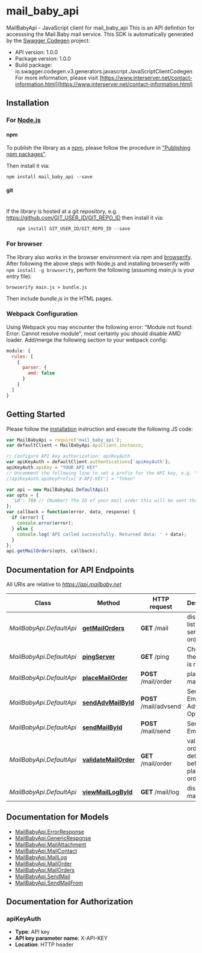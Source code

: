 # mail_baby_api

MailBabyApi - JavaScript client for mail_baby_api
This is an API defintion for accesssing the Mail.Baby mail service.
This SDK is automatically generated by the [Swagger Codegen](https://github.com/swagger-api/swagger-codegen) project:

- API version: 1.0.0
- Package version: 1.0.0
- Build package: io.swagger.codegen.v3.generators.javascript.JavaScriptClientCodegen
For more information, please visit [https://www.interserver.net/contact-information.html](https://www.interserver.net/contact-information.html)

## Installation

### For [Node.js](https://nodejs.org/)

#### npm

To publish the library as a [npm](https://www.npmjs.com/),
please follow the procedure in ["Publishing npm packages"](https://docs.npmjs.com/getting-started/publishing-npm-packages).

Then install it via:

```shell
npm install mail_baby_api --save
```

#### git
#
If the library is hosted at a git repository, e.g.
https://github.com/GIT_USER_ID/GIT_REPO_ID
then install it via:

```shell
    npm install GIT_USER_ID/GIT_REPO_ID --save
```

### For browser

The library also works in the browser environment via npm and [browserify](http://browserify.org/). After following
the above steps with Node.js and installing browserify with `npm install -g browserify`,
perform the following (assuming *main.js* is your entry file):

```shell
browserify main.js > bundle.js
```

Then include *bundle.js* in the HTML pages.

### Webpack Configuration

Using Webpack you may encounter the following error: "Module not found: Error:
Cannot resolve module", most certainly you should disable AMD loader. Add/merge
the following section to your webpack config:

```javascript
module: {
  rules: [
    {
      parser: {
        amd: false
      }
    }
  ]
}
```

## Getting Started

Please follow the [installation](#installation) instruction and execute the following JS code:

```javascript
var MailBabyApi = require('mail_baby_api');
var defaultClient = MailBabyApi.ApiClient.instance;

// Configure API key authorization: apiKeyAuth
var apiKeyAuth = defaultClient.authentications['apiKeyAuth'];
apiKeyAuth.apiKey = "YOUR API KEY"
// Uncomment the following line to set a prefix for the API key, e.g. "Token" (defaults to null)
//apiKeyAuth.apiKeyPrefix['X-API-KEY'] = "Token"

var api = new MailBabyApi.DefaultApi()
var opts = { 
  'id': 789 // {Number} The ID of your mail order this will be sent through.
};
var callback = function(error, data, response) {
  if (error) {
    console.error(error);
  } else {
    console.log('API called successfully. Returned data: ' + data);
  }
};
api.getMailOrders(opts, callback);
```

## Documentation for API Endpoints

All URIs are relative to *https://api.mailbaby.net*

Class | Method | HTTP request | Description
------------ | ------------- | ------------- | -------------
*MailBabyApi.DefaultApi* | [**getMailOrders**](docs/DefaultApi.md#getMailOrders) | **GET** /mail | displays a list of mail service orders
*MailBabyApi.DefaultApi* | [**pingServer**](docs/DefaultApi.md#pingServer) | **GET** /ping | Checks if the server is running
*MailBabyApi.DefaultApi* | [**placeMailOrder**](docs/DefaultApi.md#placeMailOrder) | **POST** /mail/order | places a mail order
*MailBabyApi.DefaultApi* | [**sendAdvMailById**](docs/DefaultApi.md#sendAdvMailById) | **POST** /mail/advsend | Sends an Email with Advanced Options
*MailBabyApi.DefaultApi* | [**sendMailById**](docs/DefaultApi.md#sendMailById) | **POST** /mail/send | Sends an Email
*MailBabyApi.DefaultApi* | [**validateMailOrder**](docs/DefaultApi.md#validateMailOrder) | **GET** /mail/order | validatess order details before placing an order
*MailBabyApi.DefaultApi* | [**viewMailLogById**](docs/DefaultApi.md#viewMailLogById) | **GET** /mail/log | displays the mail log

## Documentation for Models

 - [MailBabyApi.ErrorResponse](docs/ErrorResponse.md)
 - [MailBabyApi.GenericResponse](docs/GenericResponse.md)
 - [MailBabyApi.MailAttachment](docs/MailAttachment.md)
 - [MailBabyApi.MailContact](docs/MailContact.md)
 - [MailBabyApi.MailLog](docs/MailLog.md)
 - [MailBabyApi.MailOrder](docs/MailOrder.md)
 - [MailBabyApi.MailOrders](docs/MailOrders.md)
 - [MailBabyApi.SendMail](docs/SendMail.md)
 - [MailBabyApi.SendMailFrom](docs/SendMailFrom.md)

## Documentation for Authorization


### apiKeyAuth

- **Type**: API key
- **API key parameter name**: X-API-KEY
- **Location**: HTTP header

